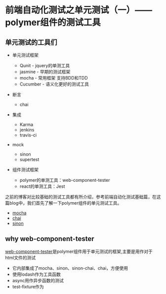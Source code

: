 # 前端自动化测试之单元测试（一）—— polymer组件的测试工具

## 单元测试的工具们
- 单元测试框架
    - Qunit - jquery的单测工具
    - jasmine - 早期的测试框架
    - mocha - 常用框架 支持BDD和TDD
    - Cucumber - 语义化更好的测试工具
- 断言
   - chai
- 集成
    - Karma
    - jenkins
    - travis-ci
- mock
    - sinon
    - supertest

- 组件测试框架
   - polymer的单测工具：web-component-tester
   - react的单测工具：Jest

之前的博客对比较基础的测试工具都有所介绍，参考前端自动化测试基础篇，在这篇blog中，我们首先了解一下polymer组件的单元测试工具。
- <a href="http://dj1211.com/?p=581" target="_blank">mocha</a>
- <a href="http://dj1211.com/?p=613" target="_blank">chai</a>
- <a href="http://dj1211.com/?p=640" target="_blank">sinon</a>

## why web-component-tester
<a href="https://github.com/Polymer/web-component-tester" target="_blank">web-component-tester</a>是polymer组件用于单元测试的框架,主要是用作对于html文件的测试
- 它内部集成了mocha、sinon、sinon-chai、chai，方便使用
- 使用lodash作为工具函数
- async用作异步函数的测试
- test-fixture作为<template>模板的测试
- accessibility-developer-tools将测试结果输出到命令行中。
- 在server端wct内置selenium-standalone，在客户端使用wd.js操作服务器进行测试

## API方法
### 基本API

- WCT.loadSuites可以将
- suite类似describe将测试进行归类
- test类似it进行具体的测试
- assert用于进行断言，断言同chai的assert的断言规则

```javascript
suite('AwesomeLib', function() {
  test('is awesome', function() {
    assert.isTrue(AwesomeLib.awesome);//TDD模式
  });
});
```

### 特殊的方法
- text-fixture 用来在测试过程中操作template中的dom元素，用法是在<template>外部用<test-fixture>包裹起来。然后就可以通过
fixture获取元素，按照dom进行操作。

```javascript
<test-fixture id="simple">
  <template>
    <div></div>
  </template>
</test-fixture>
<script>
  suite('classList', function() {
    var div;
    setup(function() {
      div = fixture('simple');
    })
    test('foo', function() {
      div.classList.add('foo');
      assertSomethingOrOther(div);
    });
  });
</script>
```


### 关于template binding异步的测试
异步测试在javascript的世界中可谓最常见，对于polymer组件来说，数据驱动模板刷新很重要，
模板数据的刷新会调用Polymer.dom.flush, 它是个异步的过程，对此 web-components-tester 专门提供
flush函数处理此类异步。

```javascript
suite('with two selected items', function() {
  // Clean up after ourselves.
  teardown(function(done) {
    s.clearSelection();
    s.multi = false;
    // Wait for observers to resolve before moving on to more tests.
    flush(done);
  });

  test('multi selects by index', function(done) {
    s.multi = true;
    //数据变化
    s.selected = [0, 2];
    flush(function() {
      //模板刷新
      assert.equal(s.selectedIndex, [0, 2]);
      assert(s.children[0].classList.contains('core-selected'));
      assert(!s.children[1].classList.contains('core-selected'));
      assert(s.children[2].classList.contains('core-selected'));
      done();
    });
  });

});
```

## google map component测试实例
- 代码参考，<a href="https://github.com/zhangmeng712/f2e-testing/tree/master/un-tests/tests/polymer/test" target="_blank">f2e test</a>
- 1、安装 web-components-tester： npm install -g web-component-tester
- 2 建立test文件夹（默认地址）
    - 2.1 index.html
    - 2.2 google-map-marker.html
    - 2.3 marker.js

```javascript

suite('markers default', function () {
    var map;
    setup(function () {
        map = document.querySelector('#map');
    });

    test('markers are initialized', function () {
        var markerEl = Polymer.dom(map).querySelector('google-map-marker');
        assert.isUndefined(markerEl.marker);
        assert.isUndefined(markerEl.map);
        assert.isNull(markerEl.info);
        assert.equal(markerEl.latitude, 37.779);
        assert.equal(markerEl.longitude, -122.3892);
    });

    test('markers are added to map', function () {
        map.addEventListener('google-map-ready', function () {
            var mapMarkerEl = Polymer.dom(map).querySelector('google-map-marker');
            var firstMarker = map.markers[0];
            expect(firstMarker).to.deep.equal(mapMarkerEl);
            assert.equal(map.markers.length, 3);
        });
    });

    test('markers position can be updated', function (done) {
        map.addEventListener('google-map-ready', function (e) {
            var markerEl = Polymer.dom(map).querySelector('google-map-marker');
            markerEl.latitude = 37.79493;
            markerEl.longitude = -122.41942;
            markerEl.zIndex = 1;
            assert.equal(markerEl.map, map.map, "marker's map is not the google-map's");
            //重新渲染 异步过程
            Polymer.dom.flush();
            async.nextTick(function () {
                var marker = markerEl.marker;
                assert.equal(marker.getPosition().lat(), markerEl.latitude);
                assert.equal(marker.getPosition().lng(), markerEl.longitude);
                assert.equal(marker.getZIndex(), markerEl.zIndex);
                done();
            });
        });
    });
});
```
- 3 运行测试脚本 wct 即可。
<img src="https://img.alicdn.com/tps/TB1lCyvLpXXXXcwXpXXXXXXXXXX-1335-558.jpg">
<img src="https://img.alicdn.com/tps/TB1iSqbLpXXXXa0aXXXXXXXXXXX-991-247.jpg">

## wct运行机制
代码：<a href="https://github.com/Polymer/web-component-tester/tree/master/runner" target="_blank">runner</a>
- 建立webserver，模板参见<a href="https://github.com/Polymer/web-component-tester/blob/master/data/index.html" target="_blank">index.html</a>
- 读取wct.conf.json配置
- 内置selenium server 通过wd.js建立连接打开浏览器进行测试
- 并将结果通过socketIO返回显示在命令行
- 测试框架核心：browser.js， <a href="https://github.com/Polymer/web-component-tester/tree/master/browser" target="_blank">源码</a>内置chai mocha sinon socket等以及polymer测试的辅助函数

## 辅助工具

在测试中少不了点击事件的模拟，wct这个工具不具有这个功能，但是可以使用polymer的工具组件<a href="https://github.com/PolymerElements/iron-test-helpers">iron-test-helpers</a>
它内置了MockInteraction可以实现各个事件的模拟，只需import iron-test-helpers.html 即可。使用方法如下：

```javascript
test('can be triggered with space', function(done) {
  button.addEventListener('keydown', function() {
    done();
  });
  MockInteractions.pressSpace(button);
});

test('can be clicked', function(done) {
  button.addEventListener('click', function() {
    done();
  });
  MockInteractions.tap(button);
});
```




